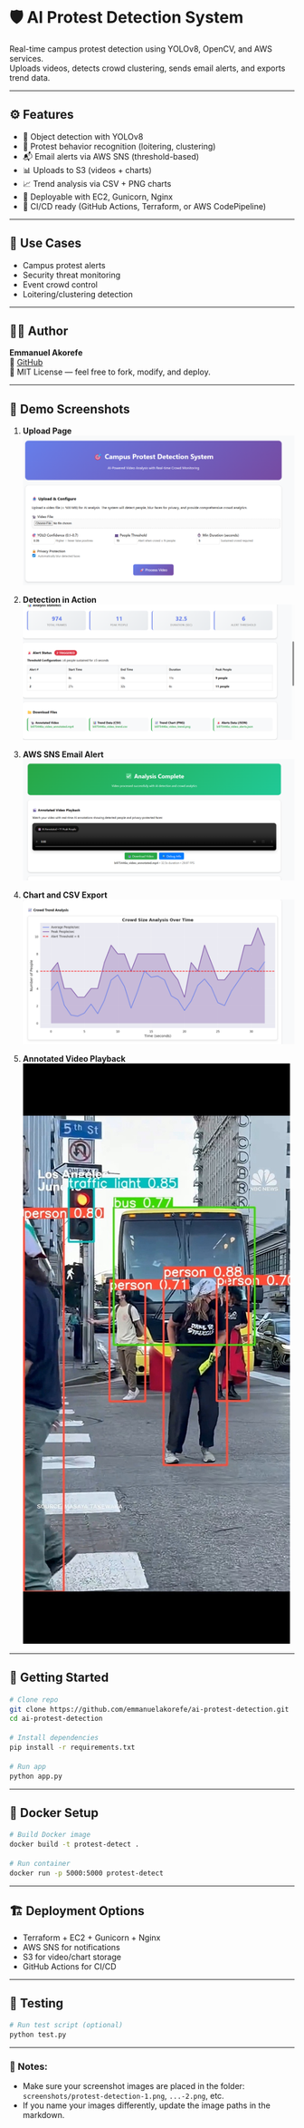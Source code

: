 # 🛡️ AI Protest Detection System

Real-time campus protest detection using YOLOv8, OpenCV, and AWS services.  
Uploads videos, detects crowd clustering, sends email alerts, and exports trend data.

---

## ⚙️ Features

- 🎯 Object detection with YOLOv8  
- 🧠 Protest behavior recognition (loitering, clustering)  
- 📬 Email alerts via AWS SNS (threshold-based)  
- 📊 Uploads to S3 (videos + charts)  
- 📈 Trend analysis via CSV + PNG charts  
- 🚀 Deployable with EC2, Gunicorn, Nginx  
- 🔁 CI/CD ready (GitHub Actions, Terraform, or AWS CodePipeline)

---

## 🧠 Use Cases

- Campus protest alerts  
- Security threat monitoring  
- Event crowd control  
- Loitering/clustering detection  

---

## 👨‍💻 Author

**Emmanuel Akorefe**  
📎 [GitHub](https://github.com/emmanuelakorefe)  
📜 MIT License — feel free to fork, modify, and deploy.

---

## 📸 Demo Screenshots

1. **Upload Page**  
   ![Upload](screenshots/protest-detection-1.png)

2. **Detection in Action**  
   ![Detection](screenshots/protest-detection-2.png)

3. **AWS SNS Email Alert**  
   ![Email](screenshots/protest-detection-3.png)

4. **Chart and CSV Export**  
   ![Data](screenshots/protest-detection-4.png)

5. **Annotated Video Playback**  
   ![Video](screenshots/protest-detection-5.png)

---

## 🚀 Getting Started

```bash
# Clone repo
git clone https://github.com/emmanuelakorefe/ai-protest-detection.git
cd ai-protest-detection

# Install dependencies
pip install -r requirements.txt

# Run app
python app.py
```

---

## 🐳 Docker Setup

```bash
# Build Docker image
docker build -t protest-detect .

# Run container
docker run -p 5000:5000 protest-detect
```

---

## 🏗️ Deployment Options

- Terraform + EC2 + Gunicorn + Nginx  
- AWS SNS for notifications  
- S3 for video/chart storage  
- GitHub Actions for CI/CD  

---

## 🧪 Testing

```bash
# Run test script (optional)
python test.py
```

---

### 📝 Notes:
- Make sure your screenshot images are placed in the folder:  
  `screenshots/protest-detection-1.png`, `...-2.png`, etc.
- If you name your images differently, update the image paths in the markdown.
